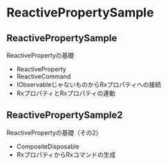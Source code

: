 # ReactivePropertySample

## ReactivePropertySample

ReactivePropertyの基礎
- ReactiveProperty
- ReactiveCommand
- IObservable<T>じゃないものからRxプロパティへの接続
- RxプロパティとRxプロパティの連動

## ReactivePropertySample2

ReactivePropertyの基礎（その2）
- CompositeDisposable
- RxプロパティからRxコマンドの生成
